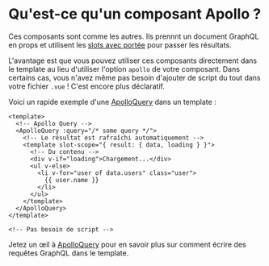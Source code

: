 # Qu'est-ce qu'un composant Apollo ?

Ces composants sont comme les autres. Ils prennnt un document GraphQL en props et utilisent les [slots avec portée](https://vuejs.org/v2/guide/components-slots.html#Scoped-Slots) pour passer les résultats.

L'avantage est que vous pouvez utiliser ces composants directement dans le template au lieu d'utiliser l'option `apollo` de votre composant. Dans certains cas, vous n'avez même pas besoin d'ajouter de script du tout dans votre fichier `.vue` ! C'est encore plus déclaratif.

Voici un rapide exemple d'une [ApolloQuery](./query.md) dans un template :

```vue
<template>
  <!-- Apollo Query -->
  <ApolloQuery :query="/* some query */">
    <!-- Le résultat est rafraîchi automatiquement -->
    <template slot-scope="{ result: { data, loading } }">
      <!-- Du contenu -->
      <div v-if="loading">Chargement...</div>
      <ul v-else>
        <li v-for="user of data.users" class="user">
          {{ user.name }}
        </li>
      </ul>
    </template>
  </ApolloQuery>
</template>

<!-- Pas besoin de script -->
```

Jetez un œil à [ApolloQuery](./query.md) pour en savoir plus sur comment écrire des requêtes GraphQL dans le template.
